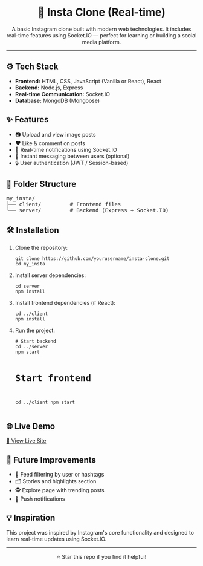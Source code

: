<h1 align="center">📸 Insta Clone (Real-time)</h1>

<p align="center">A basic Instagram clone built with modern web technologies. It includes real-time features using Socket.IO — perfect for learning or building a social media platform.</p>

<hr />

<h2>⚙️ Tech Stack</h2>
<ul>
  <li><strong>Frontend:</strong> HTML, CSS, JavaScript (Vanilla or React), React</li>
  <li><strong>Backend:</strong> Node.js, Express</li>
  <li><strong>Real-time Communication:</strong> Socket.IO</li>
  <li><strong>Database:</strong> MongoDB (Mongoose)</li>
</ul>

<h2>✨ Features</h2>
<ul>
  <li>📷 Upload and view image posts</li>
  <li>❤️ Like & comment on posts</li>
  <li>🔔 Real-time notifications using Socket.IO</li>
  <li>💬 Instant messaging between users (optional)</li>
  <li>🔒 User authentication (JWT / Session-based)</li>
</ul>

<h2>📁 Folder Structure</h2>

<pre>
my_insta/
├── client/         # Frontend files
└── server/         # Backend (Express + Socket.IO)
</pre>

<h2>🛠️ Installation</h2>

<ol>
  <li>Clone the repository:</li>
  <pre><code>git clone https://github.com/yourusername/insta-clone.git
cd my_insta</code></pre>

  <li>Install server dependencies:</li>
  <pre><code>cd server
npm install</code></pre>

  <li>Install frontend dependencies (if React):</li>
  <pre><code>cd ../client
npm install</code></pre>

  <li>Run the project:</li>
  <pre><code># Start backend
cd ../server
npm start

# Start frontend

cd ../client
npm start</code></pre>

</ol>

<h2>🌐 Live Demo</h2>
<p><a href="https://my-insta-1.onrender.com/login" target="_blank">🚀 View Live Site</a></p>

<h2>📌 Future Improvements</h2>
<ul>
  <li>🧾 Feed filtering by user or hashtags</li>
  <li>🗂️ Stories and highlights section</li>
  <li>🕵️ Explore page with trending posts</li>
  <li>📲 Push notifications</li>
</ul>

<h2>💡 Inspiration</h2>
<p>This project was inspired by Instagram's core functionality and designed to learn real-time updates using Socket.IO.</p>

<hr />
<p align="center">⭐ Star this repo if you find it helpful!</p>
